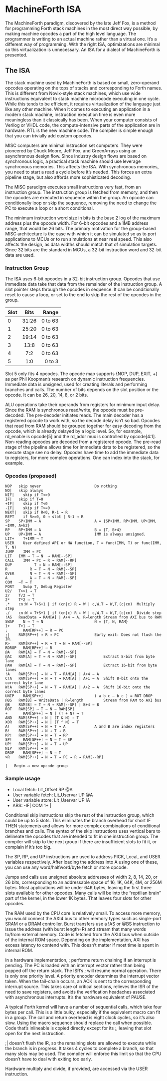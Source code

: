 # MachineForth ISA

The MachineForth paradigm, discovered by the late Jeff Fox, is a method for programming Forth stack machines in the most direct way possible, by making machine opcodes a part of the high level language. The programmer is writing to an actual machine rather than a virtual one. It’s a different way of programming. With the right ISA, optimizations are minimal so this virtualization is unnecessary. An ISA for a dialect of MachineForth is presented.

## The ISA
The stack machine used by MachineForth is based on small, zero-operand opcodes operating on the tops of stacks and corresponding to Forth names. This is different from Novix-style stack machines, which use wide instructions equivalent to stack machine microcode executing in one cycle. While this tends to be efficient, it requires virtualization of the language just like any other machine. When it comes to executing an application in a modern stack machine, instruction execution time is even more meaningless than it classically has been. When your computer consists of Verilog or VHDL code, the compute-intensive parts of the application are in hardware. RTL is the new machine code. The compiler is simple enough that you can trivially add custom opcodes.

MISC computers are minimal instruction set computers. They were pioneered by Chuck Moore, Jeff Fox, and GreenArrays using an asynchronous design flow. Since industry design flows are based on synchronous logic, a practical stack machine should use leverage synchronous memories. This affects the ISA. With synchronous memories, you need to start a read a cycle before it’s needed. This forces an extra pipeline stage, but also affords more sophisticated decoding.

The MISC paradigm executes small instructions very fast, from an instruction group. The instruction group is fetched from memory, and then the opcodes are executed in sequence within the group. An opcode can conditionally loop or skip the sequence, removing the need to change the PC to execute a loop or a short conditional.

The minimum instruction word size in bits is the base 2 log of the maximum address plus the opcode width. For 6-bit opcodes and a 1MB address range, that would be 26 bits. The primary motivation for the group-based MISC architecture is the ease with which it can be simulated so as to port applications to MCUs or to run simulations at near real speed. This also affects the design, as data widths should match that of simulation targets. Since 32 bits are the standard in MCUs, a 32-bit instruction word and 32-bit data are used.

### Instruction Group
The ISA uses 6-bit opcodes in a 32-bit instruction group. Opcodes that use immediate data take that data from the remainder of the instruction group. A slot pointer steps through the opcodes in sequence. It can be conditionally reset to cause a loop, or set to the end to skip the rest of the opcodes in the group.

| Slot | Bits  | Range   |
| ---- |:-----:| -------:|
| 0    | 31:26 | 0 to 63 |
| 1    | 25:20 | 0 to 63 |
| 2    | 19:14 | 0 to 63 |
| 3    | 13:8  | 0 to 63 |
| 4    | 7:2   | 0 to 63 |
| 5    | 1:0   | 0 to 3 |

Slot 5 only fits 4 opcodes. The opcode map supports {NOP, DUP, EXIT, +} as per Phil Koopman’s research on dynamic instruction frequencies. Immediate data is unsigned, used for creating literals and performing branches and calls. The number of bits depends on the slot position or the opcode. It can be 26, 20, 14, 8, or 2 bits. 

ALU operations take their operands from registers for minimum input delay. Since the RAM is synchronous read/write, the opcode must be pre-decoded. The pre-decoder initiates reads. The main decoder has a registered opcode to work with, so the decode delay isn’t so bad. Opcodes that read from RAM should be grouped together for easy decoding from the opcode, which is already delayed by a logic level. So, for example, rd_enable is opcode[5] and the rd_addr mux is controlled by opcode[4:1]. Non-reading opcodes are decoded from a registered opcode. The pre-read stage of the pipeline allows time for immediate data to be registered, so the execute stage see no delay. Opcodes have time to add the immediate data to registers, for more complex operations. One can index into the stack, for example.

### Opcodes (proposed)

```
NOP	  skip never						Do nothing
NO|	  skip always
NIF|	skip if T<>0
IF|	  skip if T=0
+IF|	skip if T<0
-IF|	skip if T>=0
NEXT|	skip if R<0, R-1 → R
REPT	if R>=0, 0 → slot | R-1 → R
SP	  SP+IMM → A						A = {SP+IMM, RP+IMM, UP+IMM, ~IMM, A+k2}
RP	  RP+IMM → A						B = {T, B+4}
UP	  UP+IMM → A						IMM is always unsigned.
LIT+	T+IMM → T
USER	User defined API or HW function, T = func(IMM, T) or func(IMM, T, N)
JUMP	IMM → PC
LIT	  IMM → T → N  → RAM[--SP]	
CALL	IMM → PC → R → RAM[--RP]
DUP	         T → N → RAM[--SP]
R	       R → T → N → RAM[--SP]
OVER	   N → T → N → RAM[--SP]
A	       A → T → N → RAM[--SP]	
COM	  ~T → T
PORT	Swap T, Debug Register
U2/	  T>>1 → T
2/	  T/2 → T
2*	  T*2 → T
.*	  cn:W = T+S+1 | if (cn|c) R ← W | c,W,T ← W,T,(c|cn)  Multiply step
./	  cn:W = T+S+1 | if (cn|c) R ← W | c,W,T ← W,T,(c|cn)  Divide step
!AS	  ReadData → RAM[A] | A+4 → A, R=length	Stream from AXI bus to RAM
SWAP	N → T → N						N = {T, N, RAM}
1+	  T+1 → T
;	    RAM[RP++] → R → PC
;|	  RAM[RP++] → R → PC				Early exit: Does not flush the IR.
R>	  RAM[RP++] → R → T → N → RAM[--SP]
RDROP	RAM[RP++] → R
@A	  RAM[A] → T → N → RAM[--SP]
@AC	  RAM[A] → T → N → RAM[--SP]  			Extract 8-bit from byte lane
@AW	  RAM[A] → T → N → RAM[--SP]  			Extract 16-bit from byte lanes
!A	  RAM[SP++] → N → T → RAM[A] | A+4 → A
C!A	  RAM[SP++] → N → T → RAM[A] | A+1 → A	Shift 8-bit onto the correct byte lane
W!A	  RAM[SP++] → N → T → RAM[A] | A+2 → A	Shift 16-bit onto the correct byte lanes
UNIP	RAM[SP++]						( a b c – b c ) = ROT DROP
@BS	  RAM[B] → WriteData | R=length			Stream from RAM to AXI bus
@B	  RAM[B] → T → N → RAM[--SP] | B+4 → B
ROT	  RAM[SP] → T → N → RAM[SP]
+	    RAM[SP++] → N | (T + N) → T
AND	  RAM[SP++] → N | (T & N) → T
XOR	  RAM[SP++] → N | (T ^ N) → T
A!	  RAM[SP++] → N → T → A				A and B are index registers
B!	  RAM[SP++] → N → T → B
RP!	  RAM[SP++] → N → T → RP
SP!  	RAM[SP++] → N → T → SP
UP!	  RAM[SP++] → N → T → UP
NIP	  RAM[SP++] → N
DROP	RAM[SP++] → N → T
>R	  RAM[SP++] → N → T → PC → R → RAM[--RP]

|	Begin a new opcode group
```

### Sample usage
- Local fetch: Lit_Offset RP @A
- User variable fetch: Lit_Uservar UP @A
- User variable store:  Lit_Uservar UP !A
- ABS: -IF| COM 1+ |

Conditional skip instructions skip the rest of the instruction group, which could be up to 5 slots. This eliminates the branch overhead for short IF THEN statements and allows for more complex combinations of conditional branches and calls. The syntax of the skip instructions uses vertical bars to delineate the opcodes that are intended to fit in one instruction group. The compiler will skip to the next group if there are insufficient slots to fit it, or complain if it’s too big.

The SP, RP, and UP instructions are used to address PICK, Local, and USER variables respectively. After loading the address into A using one of these, you can use any word/halfword/byte fetch or store opcode.

Jumps and calls use unsigned absolute addresses of width 2, 8, 14, 20, or 26 bits, corresponding to an addressable space of 16, 1K, 64K, 4M, or 256M bytes. Most applications will be under 64K bytes, leaving the first three slots available for other opcodes. Many calls will be into the “reptilian brain” part of the kernel, in the lower 1K bytes. That leaves four slots for other opcodes.

The RAM used by the CPU core is relatively small. To access more memory, you would connect the AXI4 bus to other memory types such as single-port SRAM or a DRAM controller. Burst transfers use a !AS or @BS instruction to issue the address (with burst length=R) and stream that many words to/from external memory. Code is fetched from the AXI4 bus when outside of the internal ROM space. Depending on the implementation, AXI has excess latency to contend with. This doesn’t matter if most time is spent in internal ROM.

In a hardware implementation, ; performs return chaining if an interrupt is pending. The PC is loaded with an interrupt vector rather than being popped off the return stack. The ISR’s ; will resume normal operation. There is only one priority level. A priority encoder determines the interrupt vector taken. When the tail-chain occurs, an ACK is sent to the corresponding interrupt source. This takes care of critical sections, relieves the ISR of the need to save registers, and avoids the verification headaches associated with asynchronous interrupts. It’s the hardware equivalent of PAUSE.

A typical Forth kernel will have a number of sequential calls, which take four bytes per call. This is a little bulky, especially if the equivalent macro can fit in a group. The call and return overhead is eight clock cycles, so it’s also slow. Using the macro sequence should replace the call when possible. Code that’s inlineable is copied directly except for its ;, leaving that slot open for the next instruction.

;| doesn’t flush the IR, so the remaining slots are allowed to execute while the branch is in progress. It takes 4 cycles to complete a branch, so that many slots may be used. The compiler will enforce this limit so that the CPU doesn’t have to deal with exiting too early.

Hardware multiply and divide, if provided, are accessed via the USER instruction.
